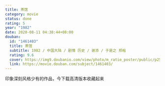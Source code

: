 ```yaml
---
title: 茶馆
category: movie
status: done
rating: 5
year: "1982"
date: 2020-08-11 04:38:44+08:00
douban:
  id: "1461403"
  title: 茶馆
  subtitle: 1982 / 中国大陆 / 剧情 历史 / 谢添 / 于是之 郑榕
  rating: 9.6
  cover: https://img9.doubanio.com/view/photo/m_ratio_poster/public/p2528965424.jpg
  link: https://movie.douban.com/subject/1461403/
---
```


印象深刻风格少有的作品，今下载高清版本收藏起来
